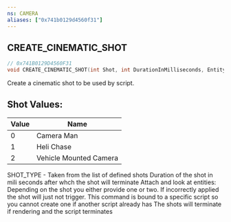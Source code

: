 ```yaml
---
ns: CAMERA
aliases: ["0x741b0129d4560f31"]
---
```

## CREATE_CINEMATIC_SHOT

```c
// 0x741B0129D4560F31
void CREATE_CINEMATIC_SHOT(int Shot, int DurationInMilliseconds, Entity entity, Entity entity);
```

Create a cinematic shot to be used by script.

## Shot Values:
| Value | Name |
| --- | --- |
| 0 | Camera Man |
| 1 | Heli Chase |
| 2 | Vehicle Mounted Camera |


SHOT_TYPE - Taken from the list of defined shots Duration of the shot in mili seconds after whch the shot will terminate Attach and look at entities: Depending on the shot you either provide one or two. If incorrectly applied the shot will just not trigger. This command is bound to a specific script so you cannot create one if another script already has The shots will terminate if rendering and the script terminates

